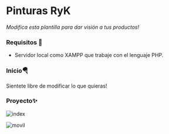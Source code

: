 # Pinturas RyK
_Modifica esta plantilla para dar visión a tus productos!_

### Requisitos 🔌
<ul>
  <li>Servidor local como XAMPP que trabaje con el lenguaje PHP.</li>
</ul>

### Inicio🪂
Sientete libre de modificar lo que quieras!


### Proyecto✨
![index](https://user-images.githubusercontent.com/56301342/113043478-c91d5300-919c-11eb-860f-6a58df9e1b2c.PNG)

![movil](https://user-images.githubusercontent.com/56301342/113044051-8a3bcd00-919d-11eb-92f9-8c5d2685401e.PNG)
